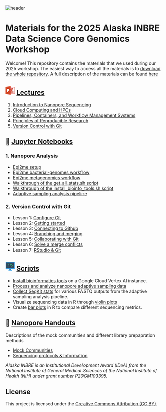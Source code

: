![header](assets/images/git_header_v2.png)

# Materials for the 2025 Alaska INBRE Data Science Core Genomics Workshop 

Welcome! This repository contains the materials that we used during our 2025 workshop. The easiest way to access all the materials is to [download the whole repository](https://github.com/ak-inbre-dsc/dsc_workshop_2025/archive/refs/heads/main.zip). A full description of the materials can be found [here](https://docs.google.com/document/d/14ThjTwR0dHlLXQQcQyTGRRvncRI6Mnz8ogHLNMDPjTs/edit?usp=sharing)


## ![](assets/images/ppt_icon.png) [Lectures](lectures)  

1. [Introduction to Nanopore Sequencing](lectures/DSC-Workshop2025_Mod-1-2_IntroNanopore.pdf)
2. [Cloud Computing and HPCs](lectures/DSC-Workshop2025_Mod-2_Cloud-Computing-and-HPCs.pdf)
3. [Pipelines, Containers, and Workflow Management Systems](lectures/DSC-Workshop2025_Mod-3_pipelines-workflows-containers.pdf)
4. [Principles of Reproducible Research](lectures/DSC-Workshop2025_Mod-3_Reproducible-Research-Principles.pdf)
5. [Version Control with Git](lectures/DSC-Workshop2025_Mod-3_VersionControl.pdf)

##  :notebook: [Jupyter Notebooks](notebooks/)

### 1. Nanopore Analysis
* [Epi2me setup](notebooks/Nanopore_Analysis/DSC_Module_2_Epi2meSetup.ipynb)  
* [Epi2me bacterial-genomes workflow](notebooks/Nanopore_Analysis/DSC_Module_2_wf-bacterial-genomes.ipynb)  
* [Epi2me metagenomics workflow](notebooks/Nanopore_Analysis/DSC_Module_2_wf-metagenomics.ipynb)  
* [Walkthrough of the get_all_stats.sh script](notebooks/Nanopore_Analysis/DSC_Module_4_get_stats.ipynb) 
* [Walkthrough of the install_bioinfo_tools.sh script](notebooks/Nanopore_Analysis/DSC_Module_4_install_bioinfo_tools.ipynb)
* [Adaptive sampling analysis pipeline](notebooks/Nanopore_Analysis/DSC_Module_4_process_AS.ipynb)


### 2. Version Control with Git
* Lesson 1: [Configure Git](notebooks/Git/Lesson1_Setting_up_git.ipynb)  
* Lesson 2: [Getting started](notebooks/Git/Lesson2_Create_Project_and_View_History_Ignoring_Files.ipynb)  
* Lesson 3: [Connecting to Github](notebooks/Git/Lesson3_Connecting_to_Github.ipynb)  
* Lesson 4: [Branching and merging](notebooks/Git/Lesson4_Branching_merging.ipynb)  
* Lesson 5: [Collaborating with Git](notebooks/Git/Lesson5_Collaborating.ipynb)  
* Lesson 6: [Solve a merge conflicts](notebooks/Git/Lesson6_Managing_Conflict.ipynb)  
* Lesson 7: [RStudio & Git](notebooks/Git/Lesson7_RStudioServer_Git.ipynb)  


## ![](assets/images/code_icon.png) [Scripts](scripts/)

* [Install bioinformatics tools](scripts/install_bioinfo_tools.sh) on a Google Cloud Vertex AI instance.
* [Process and analyze nanopore adaptive sampling data](scripts/as_processing_cloud_v2.sh)
* [Collect SeqKit stats](scripts/get_all_stats.sh) for various FASTQ outputs from the adaptive sampling analysis pipeline.
* Visualize sequencing data in R through [violin plots](scripts/violinplot_treatments_isolates.R) 
* Create [bar plots](scripts/plot_treatments_isolates.R) in R to compare different sequencing metrics.


## :bookmark_tabs: [Nanopore Handouts](handouts)  
Descriptions of the mock communities and different library prepapration methods 

* [Mock Communities](handouts/Mock_Communities)
* [Sequencing protocols & Information](handouts/Protocols)


*Alaska INBRE is an Institutional Development Award (IDeA) from the National Institute of General Medical Sciences of the National Institute of Health (NIH) under grant number P20GM103395.*


## License
This project is licensed under the [Creative Commons Attribution (CC BY)](LICENSE.md).
